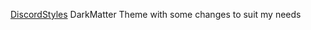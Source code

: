 [DiscordStyles](https://github.com/DiscordStyles) DarkMatter Theme with some changes to suit my needs
